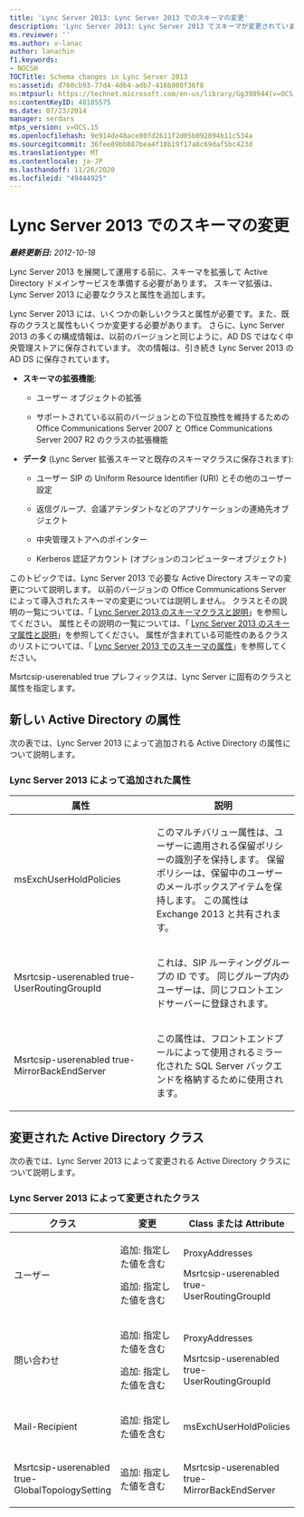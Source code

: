 ```yaml
---
title: 'Lync Server 2013: Lync Server 2013 でのスキーマの変更'
description: 'Lync Server 2013: Lync Server 2013 でスキーマが変更されています。'
ms.reviewer: ''
ms.author: v-lanac
author: lanachin
f1.keywords:
- NOCSH
TOCTitle: Schema changes in Lync Server 2013
ms:assetid: d760cb93-77d4-4d64-adb7-416b808f36f8
ms:mtpsurl: https://technet.microsoft.com/en-us/library/Gg398944(v=OCS.15)
ms:contentKeyID: 48185575
ms.date: 07/23/2014
manager: serdars
mtps_version: v=OCS.15
ms.openlocfilehash: 9e914de48ace80fd2611f2d05b092894b11c534a
ms.sourcegitcommit: 36fee89bb887bea4f18b19f17a8c69daf5bc423d
ms.translationtype: MT
ms.contentlocale: ja-JP
ms.lasthandoff: 11/26/2020
ms.locfileid: "49444925"
---
```

# <a name="schema-changes-in-lync-server-2013"></a>Lync Server 2013 でのスキーマの変更

<div data-xmlns="http://www.w3.org/1999/xhtml">

<div class="topic" data-xmlns="http://www.w3.org/1999/xhtml" data-msxsl="urn:schemas-microsoft-com:xslt" data-cs="https://msdn.microsoft.com/">

<div data-asp="https://msdn2.microsoft.com/asp">



</div>

<div id="mainSection">

<div id="mainBody">

<span> </span>

_**最終更新日:** 2012-10-18_

Lync Server 2013 を展開して運用する前に、スキーマを拡張して Active Directory ドメインサービスを準備する必要があります。 スキーマ拡張は、Lync Server 2013 に必要なクラスと属性を追加します。

Lync Server 2013 には、いくつかの新しいクラスと属性が必要です。また、既存のクラスと属性もいくつか変更する必要があります。 さらに、Lync Server 2013 の多くの構成情報は、以前のバージョンと同じように、AD DS ではなく中央管理ストアに保存されています。 次の情報は、引き続き Lync Server 2013 の AD DS に保存されています。

  - **スキーマの拡張機能**:
    
      - ユーザー オブジェクトの拡張
    
      - サポートされている以前のバージョンとの下位互換性を維持するための Office Communications Server 2007 と Office Communications Server 2007 R2 のクラスの拡張機能

<!-- end list -->

  - **データ** (Lync Server 拡張スキーマと既存のスキーマクラスに保存されます):
    
      - ユーザー SIP の Uniform Resource Identifier (URI) とその他のユーザー設定
    
      - 返信グループ、会議アテンダントなどのアプリケーションの連絡先オブジェクト
    
      - 中央管理ストアへのポインター
    
      - Kerberos 認証アカウント (オプションのコンピューターオブジェクト)

このトピックでは、Lync Server 2013 で必要な Active Directory スキーマの変更について説明します。 以前のバージョンの Office Communications Server によって導入されたスキーマの変更については説明しません。 クラスとその説明の一覧については、「 [Lync Server 2013 のスキーマクラスと説明](lync-server-2013-schema-classes-and-descriptions.md)」を参照してください。 属性とその説明の一覧については、「 [Lync Server 2013 のスキーマ属性と説明](lync-server-2013-schema-attributes-and-descriptions.md)」を参照してください。 属性が含まれている可能性のあるクラスのリストについては、「 [Lync Server 2013 でのスキーマの属性](lync-server-2013-schema-attributes-by-class.md)」を参照してください。

Msrtcsip-userenabled true プレフィックスは、Lync Server に固有のクラスと属性を指定します。

<div>

## <a name="new-active-directory-attributes"></a>新しい Active Directory の属性

次の表では、Lync Server 2013 によって追加される Active Directory の属性について説明します。

### <a name="attributes-added-by-lync-server-2013"></a>Lync Server 2013 によって追加された属性

<table>
<colgroup>
<col style="width: 50%" />
<col style="width: 50%" />
</colgroup>
<thead>
<tr class="header">
<th>属性</th>
<th>説明</th>
</tr>
</thead>
<tbody>
<tr class="odd">
<td><p>msExchUserHoldPolicies</p></td>
<td><p>このマルチバリュー属性は、ユーザーに適用される保留ポリシーの識別子を保持します。 保留ポリシーは、保留中のユーザーのメールボックスアイテムを保持します。 この属性は Exchange 2013 と共有されます。</p></td>
</tr>
<tr class="even">
<td><p>Msrtcsip-userenabled true-UserRoutingGroupId</p></td>
<td><p>これは、SIP ルーティンググループの ID です。 同じグループ内のユーザーは、同じフロントエンドサーバーに登録されます。</p></td>
</tr>
<tr class="odd">
<td><p>Msrtcsip-userenabled true-MirrorBackEndServer</p></td>
<td><p>この属性は、フロントエンドプールによって使用されるミラー化された SQL Server バックエンドを格納するために使用されます。</p></td>
</tr>
</tbody>
</table>


</div>

<div>

## <a name="modified-active-directory-classes"></a>変更された Active Directory クラス

次の表では、Lync Server 2013 によって変更される Active Directory クラスについて説明します。

### <a name="classes-modified-by-lync-server-2013"></a>Lync Server 2013 によって変更されたクラス

<table>
<colgroup>
<col style="width: 33%" />
<col style="width: 33%" />
<col style="width: 33%" />
</colgroup>
<thead>
<tr class="header">
<th>クラス</th>
<th>変更</th>
<th>Class または Attribute</th>
</tr>
</thead>
<tbody>
<tr class="odd">
<td><p>ユーザー</p></td>
<td><p>追加: 指定した値を含む</p>
<p>追加: 指定した値を含む</p></td>
<td><p>ProxyAddresses</p>
<p>Msrtcsip-userenabled true-UserRoutingGroupId</p></td>
</tr>
<tr class="even">
<td><p>問い合わせ</p></td>
<td><p>追加: 指定した値を含む</p>
<p>追加: 指定した値を含む</p></td>
<td><p>ProxyAddresses</p>
<p>Msrtcsip-userenabled true-UserRoutingGroupId</p></td>
</tr>
<tr class="odd">
<td><p>Mail-Recipient</p></td>
<td><p>追加: 指定した値を含む</p></td>
<td><p>msExchUserHoldPolicies</p></td>
</tr>
<tr class="even">
<td><p>Msrtcsip-userenabled true-GlobalTopologySetting</p></td>
<td><p>追加: 指定した値を含む</p></td>
<td><p>Msrtcsip-userenabled true-MirrorBackEndServer</p></td>
</tr>
</tbody>
</table>


</div>

</div>

<span> </span>

</div>

</div>

</div>

